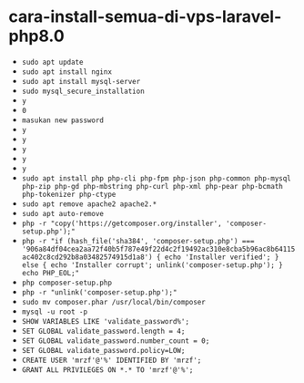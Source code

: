# cara-install-semua-di-vps-laravel-php8.0

- `sudo apt update`
- `sudo apt install nginx`
- `sudo apt install mysql-server`
- `sudo mysql_secure_installation`
- `y`
- `0`
- `masukan new password`
- `y`
- `y`
- `y`
- `y`
- `y`
- `sudo apt install php php-cli php-fpm php-json php-common php-mysql php-zip php-gd php-mbstring php-curl php-xml php-pear php-bcmath php-tokenizer php-ctype`
- `sudo apt remove apache2 apache2.*`
- `sudo apt auto-remove`
- `php -r "copy('https://getcomposer.org/installer', 'composer-setup.php');"`
- `php -r "if (hash_file('sha384', 'composer-setup.php') === '906a84df04cea2aa72f40b5f787e49f22d4c2f19492ac310e8cba5b96ac8b64115ac402c8cd292b8a03482574915d1a8') { echo 'Installer verified'; } else { echo 'Installer corrupt'; unlink('composer-setup.php'); } echo PHP_EOL;"`
- `php composer-setup.php`
- `php -r "unlink('composer-setup.php');"`
- `sudo mv composer.phar /usr/local/bin/composer`
- `mysql -u root -p`
- `SHOW VARIABLES LIKE 'validate_password%';`
- `SET GLOBAL validate_password.length = 4;`
- `SET GLOBAL validate_password.number_count = 0;`
- `SET GLOBAL validate_password.policy=LOW;`
- `CREATE USER 'mrzf'@'%' IDENTIFIED BY 'mrzf';`
- `GRANT ALL PRIVILEGES ON *.* TO 'mrzf'@'%';`
